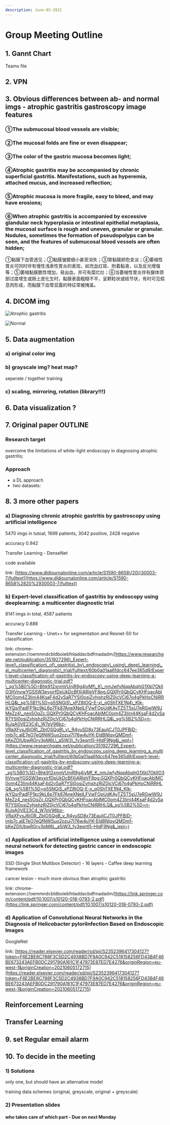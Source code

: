```yaml
---
description: June-05-2021
---
```


# Group Meeting Outline

## ​1. Gannt Chart

Teams file

## 2. VPN

## 3. Obvious differences between ab- and normal imgs - atrophic gastritis gastroscopy image features 

### ①The submucosal blood vessels are visible; 

### ②The mucosal folds are fine or even disappear; 

### ③The color of the gastric mucosa becomes light; 

### ④Atrophic gastritis may be accompanied by chronic superficial gastritis. Manifestations, such as hyperemia, attached mucus, and increased reflection;

### ⑤Atrophic mucosa is more fragile, easy to bleed, and may have erosions; 

### ⑥When atrophic gastritis is accompanied by excessive glandular neck hyperplasia or intestinal epithelial metaplasia, the mucosal surface is rough and uneven, granular or granular. Nodules, sometimes the formation of pseudopolyps can be seen, and the features of submucosal blood vessels are often hidden; 

①黏膜下血管透见；②黏膜皱襞细小甚至消失；③胃黏膜颜色变淡；④萎缩性胃炎可同时伴有慢性浅表性胃炎的表现，如充血红斑、附着黏液，以及反光增强等；⑤萎缩黏膜脆性增加，易出血，并可有糜烂灶；⑥当萎缩性胃炎伴有腺体颈部过度增生或肠上皮化生时，黏膜表面粗糙不平，呈颗粒状或结节状，有时可见假息肉形成，而黏膜下血管显露的特征常被掩盖。

## 4. DICOM img

![Atrophic gastritis](.gitbook/assets/image.png)

![Normal](.gitbook/assets/image%20%281%29.png)

## 5. Data augmentation

### a\) original color img

### b\) grayscale img? heat map?

seperate / together training

### c\) scaling, mirroring, rotation \(library!!!\)

## 6. Data visualization ?

## 7. Original paper OUTLINE

### Research target

overcome the limitations of white-light endoscopy in diagnosing atrophic gastritis;

### Approach

* a DL approach
* two datasets: 



## 8. 3 more other papers

### a\) Diagnosing chronic atrophic gastritis by gastroscopy using artificial intelligence

5470 imgs in tutoal, 1699 patients, 3042 positive, 2428 negative

accuracy 0.942

Transfer Learning - DenseNet

code available 

link: [https://www.dldjournalonline.com/article/S1590-8658\(20\)30003-7/fulltext](https://www.dldjournalonline.com/article/S1590-8658%2820%2930003-7/fulltext)

### b\) Expert-level classification of gastritis by endoscopy using deeplearning: a multicenter diagnostic trial

8141 imgs in total, 4587 patients

accuracy 0.888

Transfer Learning - Unet++ for segmentation and Resnet-50 for classification

link: chrome-extension://oemmndcbldboiebfnladdacbdfmadadm/[https://www.researchgate.net/publication/351927296\_Expert-level\_classification\_of\_gastritis\_by\_endoscopy\_using\_deep\_learning\_a\_multicenter\_diagnostic\_trial/fulltext/60b0a01aa6fdcc647ee365d9/Expert-level-classification-of-gastritis-by-endoscopy-using-deep-learning-a-multicenter-diagnostic-trial.pdf?\_sg%5B0%5D=Bhk912xnmVUnjR9g4iyMf\_K\_nmJwfyNqpAbqhG1Xkl7OkllO3ltVnvwYGSSW3eyxirfDpUkDcBfXjARleVF8pg.GQXPr0QbQCyKHFoacAblMC0om4Z3Iini44KsaF4d2vSaR7YSI0osiZvhjshzRiZ0jcVCj67o4gPkHoCNiRRHLQ&\_sg%5B1%5D=p5SNGiS\_xPZ8tOQ-E-x\_q0ShTXE1N4\_KIk-jkYQsrPadFP1kc9kL6p7Fk87AneXNeILFVwFOpUdKAyTZ5T5sU7eRGwlW9JMeZz4\_nes5OqZc.GQXPr0QbQCyKHFoacAblMC0om4Z3Iini44KsaF4d2vSaR7YSI0osiZvhjshzRiZ0jcVCj67o4gPkHoCNiRRHLQ&\_sg%5B2%5D=n-8jJqA0VE23C4\_W7pV96bz-VRaXFvsJ6iOR\_ZbIOSQgB\_y\_R4yuSD8x73EauIjCJT0JPFBiD-imb7c.alE7eO7eQfNWSuo2ozuj7I76w4uYK-EldBNIqvQMDmf-bKeZDIUbwRGrv3pM6L\_a5iW3\_fv3eqrtI5-HIdF9Ng&\_iepl=](https://www.researchgate.net/publication/351927296_Expert-level_classification_of_gastritis_by_endoscopy_using_deep_learning_a_multicenter_diagnostic_trial/fulltext/60b0a01aa6fdcc647ee365d9/Expert-level-classification-of-gastritis-by-endoscopy-using-deep-learning-a-multicenter-diagnostic-trial.pdf?_sg%5B0%5D=Bhk912xnmVUnjR9g4iyMf_K_nmJwfyNqpAbqhG1Xkl7OkllO3ltVnvwYGSSW3eyxirfDpUkDcBfXjARleVF8pg.GQXPr0QbQCyKHFoacAblMC0om4Z3Iini44KsaF4d2vSaR7YSI0osiZvhjshzRiZ0jcVCj67o4gPkHoCNiRRHLQ&_sg%5B1%5D=p5SNGiS_xPZ8tOQ-E-x_q0ShTXE1N4_KIk-jkYQsrPadFP1kc9kL6p7Fk87AneXNeILFVwFOpUdKAyTZ5T5sU7eRGwlW9JMeZz4_nes5OqZc.GQXPr0QbQCyKHFoacAblMC0om4Z3Iini44KsaF4d2vSaR7YSI0osiZvhjshzRiZ0jcVCj67o4gPkHoCNiRRHLQ&_sg%5B2%5D=n-8jJqA0VE23C4_W7pV96bz-VRaXFvsJ6iOR_ZbIOSQgB_y_R4yuSD8x73EauIjCJT0JPFBiD-imb7c.alE7eO7eQfNWSuo2ozuj7I76w4uYK-EldBNIqvQMDmf-bKeZDIUbwRGrv3pM6L_a5iW3_fv3eqrtI5-HIdF9Ng&_iepl=)

### c\) Application of artificial intelligence using a convolutional neural network for detecting gastric cancer in endoscopic images

SSD \(Single Shot Multibox Detector\) - 16 layers - Caffee deep learning framework

cancer lesion - much more obvious than atrophic gastritic

link: chrome-extension://oemmndcbldboiebfnladdacbdfmadadm/[https://link.springer.com/content/pdf/10.1007/s10120-018-0793-2.pdf](https://link.springer.com/content/pdf/10.1007/s10120-018-0793-2.pdf)

### d\) Application of Convolutional Neural Networks in the Diagnosis of Helicobacter pyloriInfection Based on Endoscopic Images

GoogleNet

link: [https://reader.elsevier.com/reader/sd/pii/S2352396417304127?token=F6E2BE8C788F3C5D2C4938BD7F9A0C942C518158256FD43B4F46BE673243AEFB0DC291790A161C1F47973E87ED7E4276&originRegion=eu-west-1&originCreation=20210605172715](https://reader.elsevier.com/reader/sd/pii/S2352396417304127?token=F6E2BE8C788F3C5D2C4938BD7F9A0C942C518158256FD43B4F46BE673243AEFB0DC291790A161C1F47973E87ED7E4276&originRegion=eu-west-1&originCreation=20210605172715)

## Reinforcement Learning

## Transfer Learning

## 9. set Regular email alarm

## 10. To decide in the meeting

### 1\) Solutions

only one, but should have an alternative model

training data schemes \(original, greyscale, original + greyscale\)

### 2\) Presentation slides

#### who takes care of which part - Due on next Monday



